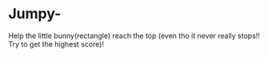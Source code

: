 # Jumpy-
Help the little bunny(rectangle) reach the top (even tho it never really stops!! Try to get the highest score)!

